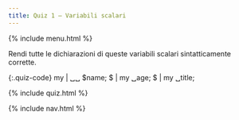 ```yaml
---
title: Quiz 1 — Variabili scalari
---
```


{% include menu.html %}

Rendi tutte le dichiarazioni di queste variabili scalari sintatticamente corrette.

{:.quiz-code}
my | ␣␣ $name;
$ | my ␣age;
$ | my ␣title;

{% include quiz.html %}

{% include nav.html %}